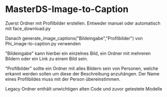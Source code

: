 # MasterDS-Image-to-Caption

Zuerst Ordner mit Profilbilder erstellen. Entweder manuel oder automatisch mit face_download.py

Danach generate_image_captions("Bildeingabe","Profilbilder") von Phi_image-to-caption.py verwenden

"Bildeingabe" kann hierbei ein einzelnes Bild, ein Ordner mit mehreren Bildern oder ein Link zu einem Bild sein.

"Profilbilder" sollte ein Ordner mit alles Bildern sein von Personen, welche erkannt werden sollen um diese der Beschreibung anzuhängen. Der Name eines Profilbildes muss mit der Person übereinstimmen.


Legacy Ordner enthält unwichtigen alten Code und zuvor getestete Modelle
